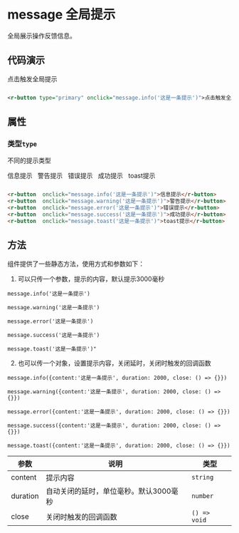 # message 全局提示

全局展示操作反馈信息。

## 代码演示

<div style="display:inline-block;margin-right: 8px;margin-bottom: 12px;">
     <r-button type="primary" onclick="message.info('这是一条提示')">点击触发全局提示</r-button>
</div>


```xml
<r-button type="primary" onclick="message.info('这是一条提示')">点击触发全局提示</r-button>
```

## 属性

### 类型`type`

不同的提示类型

<div style="display:inline-block;margin-right: 8px;margin-bottom: 12px;">
     <r-button onclick="message.info('这是一条提示')">信息提示</r-button>
</div>
<div style="display:inline-block;margin-right: 8px;margin-bottom: 12px;">
     <r-button onclick="message.warning('这是一条提示')">警告提示</r-button>
</div>
<div style="display:inline-block;margin-right: 8px;margin-bottom: 12px;">
    <r-button  onclick="message.error('这是一条提示')">错误提示</r-button>
</div>
<div style="display:inline-block;margin-right: 8px;margin-bottom: 12px;">
     <r-button  onclick="message.success('这是一条提示')">成功提示</r-button>
</div>
<div style="display:inline-block;margin-right: 8px;margin-bottom: 12px;">
     <r-button  onclick="message.toast('这是一条提示')">toast提示</r-button>
</div>

```html
<r-button  onclick="message.info('这是一条提示')">信息提示</r-button>
<r-button  onclick="message.warning('这是一条提示')">警告提示</r-button>
<r-button  onclick="message.error('这是一条提示')">错误提示</r-button>
<r-button  onclick="message.success('这是一条提示')">成功提示</r-button>
<r-button  onclick="message.toast('这是一条提示')">toast提示</r-button>
```

## 方法

组件提供了一些静态方法，使用方式和参数如下：
1. 可以只传一个参数，提示的内容，默认提示3000毫秒

`message.info('这是一条提示')`

`message.warning('这是一条提示')`

`message.error('这是一条提示')`

`message.success('这是一条提示')`

`message.toast('这是一条提示')"`

2. 也可以传一个对象，设置提示内容，关闭延时，关闭时触发的回调函数

`message.info({content:'这是一条提示', duration: 2000, close: () => {}})`

`message.warning({content:'这是一条提示', duration: 2000, close: () => {}})`

`message.error({content:'这是一条提示', duration: 2000, close: () => {}})`

`message.success({content:'这是一条提示', duration: 2000, close: () => {}})`

`message.toast({content:'这是一条提示', duration: 2000, close: () => {}})`


| 参数     | 说明     | 类型                                     |
| -------- | -------- | ---------------------------------------- |
| content  | 提示内容 | `string`          |
| duration | 自动关闭的延时，单位毫秒。默认3000毫秒 | `number` |
| close   | 关闭时触发的回调函数 | `() => void`                             |